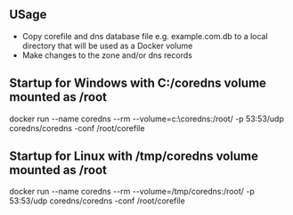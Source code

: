## USage
- Copy corefile and dns database file e.g. example.com.db to a local directory that will be used as a Docker volume
- Make changes to the zone and/or dns records


## Startup for Windows with C:/coredns volume mounted as /root
docker run --name coredns --rm --volume=c:\coredns:/root/ -p 53:53/udp coredns/coredns -conf /root/corefile

## Startup for Linux with /tmp/coredns volume mounted as /root
docker run --name coredns --rm --volume=/tmp/coredns:/root/ -p 53:53/udp coredns/coredns -conf /root/corefile
